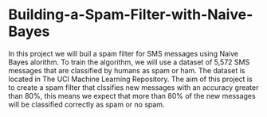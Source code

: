 # Building-a-Spam-Filter-with-Naive-Bayes

In this project we will buil a spam filter for SMS messages using Naive Bayes alorithm. To train the algorithm, we will use a dataset of 5,572 SMS messages that are classified by humans as spam or ham. The dataset is located in The UCI Machine Learning Repository.
The aim of this project is to create a spam filter that clssifies new messages with an accuracy greater than 80%, this means we expect that more than 80% of the new messages will be classified correctly as spam or no spam.

